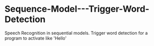 # Sequence-Model---Trigger-Word-Detection
Speech Recognition in sequential models. Trigger word detection for a program to activate like 'Hello'
